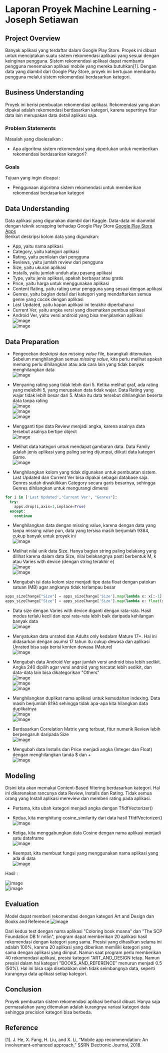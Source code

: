 # Laporan Proyek Machine Learning - Joseph Setiawan

## Project Overview
Banyak aplikasi yang terdaftar dalam Google Play Store. Proyek ini dibuat untuk menciptakan suatu sistem rekomendasi aplikasi yang sesuai dengan keinginan pengguna. Sistem rekomendasi aplikasi dapat membantu pengguna menemukan aplikasi mobile yang mereka butuhkan[1]. Dengan data yang diambil dari Google Play Store, proyek ini bertujuan membantu pengguna melalui sistem rekomendasi berdasarkan kategori.

## Business Understanding
Proyek ini berisi pembuatan rekomendasi aplikasi. Rekomendasi yang akan dipakai adalah rekomendasi berdasarkan kategori, karena sepertinya fitur data lain merupakan data detail aplikasi saja.

### Problem Statements
Masalah yang diselesaikan :
- Apa algoritma sistem rekomendasi yang diperlukan untuk memberikan rekomendasi berdasarkan kategori?

### Goals
Tujuan yang ingin dicapai :
- Penggunaan algoritma sistem rekomendasi untuk memberikan rekomendasi berdasarkan kategori

## Data Understanding
Data aplikasi yang digunakan diambil dari Kaggle. Data-data ini diammbil dengan teknik scrapping terhadap Google Play Store
[Google Play Store Apps](https://www.kaggle.com/datasets/lava18/google-play-store-apps/code?datasetId=49864&searchQuery=rec)
\
Berikut deskripsi kolom data yang digunakan:
- App, yaitu nama aplikasi
- Category, yaitu kategori aplikasi
- Rating, yaitu penilaian dari pengguna
- Reviews, yaitu jumlah review dari pengguna
- Size, yaitu ukuran aplikasi 
- Installs, yaitu jumlah unduh atau pasang aplikasi
- Type, yaitu jenis aplikasi, apakah berbayar atau gratis
- Price, yaitu harga untuk menggunakan aplikasi
- Content Rating, yaitu rating umur pengguna yang sesuai dengan aplikasi
- Genres, yaitu bagian detail dari kategori yang mendaftarkan semua genre yang cocok dengan aplikasi
- Last Updated, yaitu kapan aplikasi ini terakhir diperbaharui
- Current Ver, yaitu angka versi yang disematkan pembua aplikasi
- Android Ver, yaitu versi android yang bisa menjalankan aplikasi<br>
![image](https://user-images.githubusercontent.com/56014054/181737259-2b2322e4-bcc6-49a5-9278-f1ed4b8c63d9.png)<br>
![image](https://user-images.githubusercontent.com/56014054/181738636-c5529710-c63b-4b41-a790-27ce445e5ed7.png)

## Data Preparation
- Pengecekan deskripsi dan _missing value_ file, barangkali ditemukan. Sebelum menghilangkan semua _missing value_, kita perlu melihat apakah memang perlu dihilangkan atau ada cara lain yang tidak banyak menghilangkan data<br>
![image](https://user-images.githubusercontent.com/56014054/181738683-d1eeb568-901b-4a93-8830-fac5a9952096.png)

- Menyaring rating yang tidak lebih dari 5. Ketika melihat graf, ada rating yang melebihi 5, yang merupakan data tidak wajar. Data Rating yang wajar tidak lebih besar dari 5. Maka itu data tersebut dihilangkan beserta data tanpa rating<br>
![image](https://user-images.githubusercontent.com/56014054/181738737-788782b1-f407-404a-b30e-26bb03b2bf15.png)<br>
![image](https://user-images.githubusercontent.com/56014054/181738838-2f92cc28-52b3-4b14-bec4-55aedb822f16.png)<br>
![image](https://user-images.githubusercontent.com/56014054/181738967-e7a04af2-0bc3-47b2-b11c-cbac7f29ed0c.png)

- Mengganti tipe data Review menjadi angka, karena asalnya data tersebut asalnya bertipe object<br>
![image](https://user-images.githubusercontent.com/56014054/181739149-4d36da21-cb32-4206-8da6-fe771bfa387f.png)

- Melihat data kategori untuk mendapat gambaran data. Data Family adalah jenis aplikasi yang paling sering dijumpai, diikuti data kategori Game.\
![image](https://user-images.githubusercontent.com/56014054/181739407-35025bcb-3bf9-43f2-ad90-7a0285510c78.png)

- Menghilangkan kolom yang tidak digunakan untuk pembuatan sistem. Last Updated dan Current Ver bisa dipakai sebagai database saja. Genres sudah diwakilkkan Category secara garis besarnya, sehingga Genres dihilangkan untuk mengurangi dimensi<br>
```python
for i in ['Last Updated','Current Ver', "Genres"]:
  try:
    apps.drop(i,axis=1,inplace=True)
  except:
    continue
```

- Menghilangkan data dengan missing value, karena dengan data yang tanpa missing value pun, data yang tersisa masih berjumlah 9364, cukup banyak untuk proyek ini\
![image](https://user-images.githubusercontent.com/56014054/181740203-b7e03ded-ab84-4c44-9836-c2935b092b8d.png)

- Melihat nilai unik data Size. Hanya bagian string paling belakang yang dilihat karena dalam data Size, nilai belakangnya pasti berbentuk M, k atau Varies with device (dengan string terakhir e)\
![image](https://user-images.githubusercontent.com/56014054/181740326-57cc6c1d-093b-41df-879d-ab6ab2a96939.png)<br>
![image](https://user-images.githubusercontent.com/56014054/181740384-e96a44b2-fa30-40b2-aa61-d9b455505559.png)

- Mengubah isi data kolom size menjadi tipe data float dengan patokan satuan (MB) agar angkanya tidak terlampau besar
```python
apps_sizeChange["Size"] = apps_sizeChange['Size'].map(lambda x: x[:-1] if "M" in x else x)
apps_sizeChange["Size"] = apps_sizeChange['Size'].map(lambda x: float(x[:-1])*0.001 if "k" in x else x)
```

- Data size dengan Varies with device diganti dengan rata-rata. Hasil modus terlalu kecil dan opsi rata-rata lebih baik daripada kehilangan banyak data\
![image](https://user-images.githubusercontent.com/56014054/181740579-fc29907a-77b1-4eff-8ad8-51750fe306b4.png)


- Menyatukan data unrated dan Adults only kedalam Mature 17+. Hal ini didasarkan dengan asumsi 17 tahun itu cukup dewasa dan aplikasi Unrated bisa saja berisi konten dewasa (Mature)\
![image](https://user-images.githubusercontent.com/56014054/181740665-459f4eed-91da-4819-b898-843bfbb1b499.png)

- Mengubah data Android Ver agar jumlah versi android bisa lebih sedikit. Angka 240 dipilih agar versi android yang tercatat lebih sedikit, dan data-data lain bisa dikategorikan "Others"\
![image](https://user-images.githubusercontent.com/56014054/181741126-770dff6e-8c38-499e-ad84-85fb3f23b4cf.png)<br>
![image](https://user-images.githubusercontent.com/56014054/181741149-f783f11a-07bf-4c7d-a944-56eeaaa10e3a.png)<br>
![image](https://user-images.githubusercontent.com/56014054/181741434-4323309b-1f23-44da-a0e9-acedf2e569e5.png)<br>

- Menghilangkan duplikat nama aplikasi untuk kemudahan indexing. Data masih berjumlah 8194 sehingga tidak apa-apa kita hilangkan data duplikatnya\
![image](https://user-images.githubusercontent.com/56014054/181741359-b2b27918-4c60-4488-b78b-d3d2f692cd27.png)<br>
![image](https://user-images.githubusercontent.com/56014054/181741323-bdcf95c4-6975-42dc-917f-698df3e25c85.png)

- Berdasarkan Correlation Matrix yang terbuat, fitur numerik Review lebih berpengaruh daripada Size\
![image](https://user-images.githubusercontent.com/56014054/181741478-15a240c9-c571-4aac-a1d7-f51187ac1f38.png)

- Mengubah data Installs dan Price menjadi angka (Integer dan Float) dengan menghilangkan tanda $ dan +\
![image](https://user-images.githubusercontent.com/56014054/181741757-b38e9b42-59e7-450b-bd56-c5ffd8c0e795.png)

## Modeling
Disini kita akan memakai Content-Based filtering berdasarkan kategori. Hal ini dikarenakan rancunya data Review, Installs dan Rating. Tidak semua orang yang Install aplikasi mereview dan memberi rating pada aplikasi.

- Pertama, kita ubah kategori menjadi angka dengan TfidfVectorizer()
- Kedua,  kita menghitung cosine_similarity dari data hasil TfidfVectorizer()\
![image](https://user-images.githubusercontent.com/56014054/181741804-a99c1830-4e3b-4069-a99d-08c0ccf9dc2b.png)
- Ketiga, kita menggabungkan data Cosine dengan nama aplikasi menjadi satu dataframe\
![image](https://user-images.githubusercontent.com/56014054/181741917-c3584ffa-719b-4412-8125-b922452af7f3.png)

- Keempat, kita membuat fungsi yang menggunakan nama aplikasi yang ada di data\
![image](https://user-images.githubusercontent.com/56014054/181742066-c43b844c-94a5-4e2d-9998-a21e54ee761e.png)

Hasil :

![image](https://user-images.githubusercontent.com/56014054/181742186-3aef78c1-52e2-498f-a9c3-af0cd77b54ca.png)<br>
![image](https://user-images.githubusercontent.com/56014054/181742235-c6d8863c-5c56-4bd3-9667-4ff30fc4d3bf.png)


## Evaluation
Model dapat memberi rekomendasi dengan kategori Art and Design dan Books and Reference
![image](https://user-images.githubusercontent.com/56014054/181756446-622382a6-9805-44e4-9c40-7991bda3a9cb.png)

Dari kedua test dengan nama aplikasi "Coloring book moana" dan "The SCP Foundation DB fr nn5n", program dapat memberikan 20 aplikasi hasil rekomendasi dengan kategori yang sama. Presisi yang dihasilkan selama ini adalah 100%, karena 20 aplikasi yang diberikan memiliki kategori yang sama dengan aplikasi yang diinput. Namun saat program perlu memberikan 40 rekomendasi aplikasi, presisi kategori "ART_AND_DESIGN tetap. Namun presisi dalam hal kategori "BOOKS_AND_REFERENCE" menurun menjadi 0.5 (50%). Hal ini bisa saja disebabkan oleh tidak seimbangnya data, seperti kurangnya data aplikasi setiap kategori.

## Conclusion
Proyek pembuatan sistem rekomendasi aplikasi berhasil dibuat. Hanya saja permasalahan yang ditemukan adalah kurangnya variasi kategori data sehingga precision kategori bisa berbeda. 

## Reference
[1]. J. He, X. Fang, H. Liu, and X. Li, “Mobile app recommendation: An involvement-enhanced approach,” SSRN Electronic Journal, 2018. 
